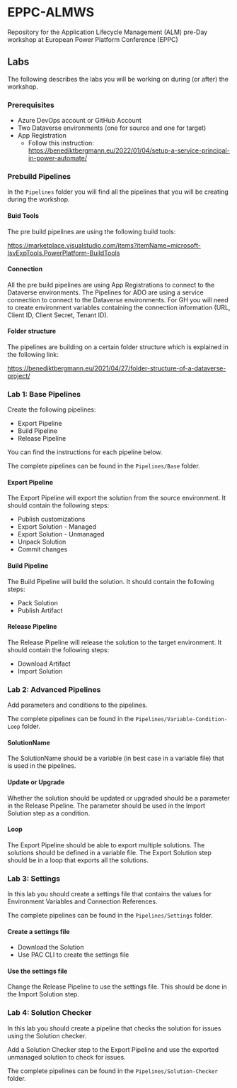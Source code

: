 # EPPC-ALMWS
Repository for the Application Lifecycle Management (ALM) pre-Day workshop at European Power Platform Conference (EPPC)

## Labs
The following describes the labs you will be working on during (or after) the workshop.

### Prerequisites
- Azure DevOps account or GitHub Account
- Two Dataverse environments (one for source and one for target)
- App Registration
  - Follow this instruction: https://benediktbergmann.eu/2022/01/04/setup-a-service-principal-in-power-automate/


### Prebuild Pipelines
In the `Pipelines` folder you will find all the pipelines that you will be creating during the workshop.

#### Buid Tools
The pre build pipelines are using the following build tools:

https://marketplace.visualstudio.com/items?itemName=microsoft-IsvExpTools.PowerPlatform-BuildTools

#### Connection
All the pre build pipelines are using App Registrations to connect to the Dataverse environments.
The Pipelines for ADO are using a service connection to connect to the Dataverse environments.
For GH you will need to create environment variables containing the connection information (URL, Client ID, Client Secret, Tenant ID).

#### Folder structure
The pipelines are building on a certain folder structure which is explained in the following link:

https://benediktbergmann.eu/2021/04/27/folder-structure-of-a-dataverse-project/

### Lab 1: Base Pipelines
Create the following pipelines:
- Export Pipeline
- Build Pipeline
- Release Pipeline

You can find the instructions for each pipeline below.

The complete pipelines can be found in the `Pipelines/Base` folder.

#### Export Pipeline
The Export Pipeline will export the solution from the source environment. It should contain the following steps:
- Publish customizations
- Export Solution - Managed
- Export Solution - Unmanaged
- Unpack Solution
- Commit changes

#### Build Pipeline
The Build Pipeline will build the solution. It should contain the following steps:
- Pack Solution
- Publish Artifact

#### Release Pipeline
The Release Pipeline will release the solution to the target environment. It should contain the following steps:
- Download Artifact
- Import Solution

### Lab 2: Advanced Pipelines
Add parameters and conditions to the pipelines.

The complete pipelines can be found in the `Pipelines/Variable-Condition-Loop` folder.

#### SolutionName
The SolutionName should be a variable (in best case in a variable file) that is used in the pipelines.

#### Update or Upgrade
Whether the solution should be updated or upgraded should be a parameter in the Release Pipeline. The parameter should be used in the Import Solution step as a condition.

#### Loop
The Export Pipeline should be able to export multiple solutions. The solutions should be defined in a variable file. The Export Solution step should be in a loop that exports all the solutions.

### Lab 3: Settings
In this lab you should create a settings file that contains the values for Environment Variables and Connection References.

The complete pipelines can be found in the `Pipelines/Settings` folder.

#### Create a settings file
- Download the Solution
- Use PAC CLI to create the settings file

#### Use the settings file
Change the Release Pipeline to use the settings file. This should be done in the Import Solution step.

### Lab 4: Solution Checker
In this lab you should create a pipeline that checks the solution for issues using the Solution checker.

Add a Solution Checker step to the Export Pipeline and use the exported unmanaged solution to check for issues.

The complete pipelines can be found in the `Pipelines/Solution-Checker` folder.